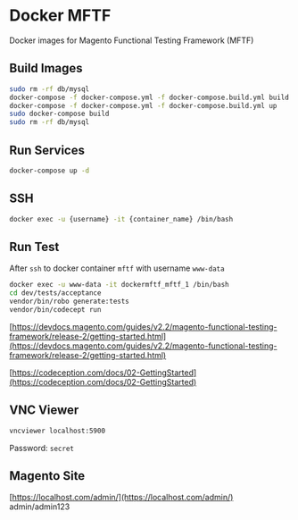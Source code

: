 # Docker MFTF
Docker images for Magento Functional Testing Framework (MFTF)

## Build Images
```sh
sudo rm -rf db/mysql
docker-compose -f docker-compose.yml -f docker-compose.build.yml build
docker-compose -f docker-compose.yml -f docker-compose.build.yml up
sudo docker-compose build
sudo rm -rf db/mysql
```

## Run Services
```sh
docker-compose up -d
```

## SSH
```sh
docker exec -u {username} -it {container_name} /bin/bash
```

## Run Test
After `ssh` to docker container `mftf` with username `www-data`
```sh
docker exec -u www-data -it dockermftf_mftf_1 /bin/bash
cd dev/tests/acceptance
vendor/bin/robo generate:tests
vendor/bin/codecept run
```
[https://devdocs.magento.com/guides/v2.2/magento-functional-testing-framework/release-2/getting-started.html](https://devdocs.magento.com/guides/v2.2/magento-functional-testing-framework/release-2/getting-started.html)

[https://codeception.com/docs/02-GettingStarted](https://codeception.com/docs/02-GettingStarted)

## VNC Viewer
```sh
vncviewer localhost:5900
```
Password: `secret`

## Magento Site
[https://localhost.com/admin/](https://localhost.com/admin/)
admin/admin123
